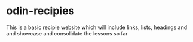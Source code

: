 # odin-recipies
This is a basic recipie website which will include links, lists, headings and and showcase and consolidate the lessons so far
